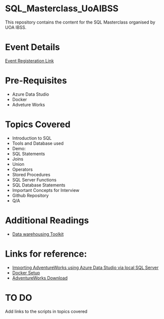 # SQL_Masterclass_UoAIBSS
This repository contains the content for the SQL Masterclass organised by UOA IBSS.

# Event Details
[Event Registeration Link](https://www.facebook.com/events/1069177936899730/)

# Pre-Requisites
* Azure Data Studio
* Docker
* Adveture Works

# Topics Covered
* Introduction to SQL
* Tools and Database used
* Demo:
* SQL Statements
* Joins
* Union
* Operators
* Stored Procedures
* SQL Server Functions
* SQL Database Statements
* Important Concepts for Interview
* Github Repository
* Q/A

# Additional Readings
* [Data warehousing Toolkit](https://www.kimballgroup.com/data-warehouse-business-intelligence-resources/books/microsoft-data-warehouse-dw-toolkit-2005/)


# Links for reference: 
* [Importing AdventureWorks using Azure Data Studio via local SQL Server](https://notedump.com/2020/01/importing-adventureworks-using-azure-data-studio-via-local-sql-server/)
* [Docker Setup](https://docs.microsoft.com/en-us/sql/linux/quickstart-install-connect-docker?view=sql-server-ver15&pivots=cs1-bash)
* [AdventureWorks Download](https://docs.microsoft.com/en-us/sql/samples/adventureworks-install-configure?view=sql-server-2017&tabs=ssms)

# TO DO
Add links to the scripts in topics covered

